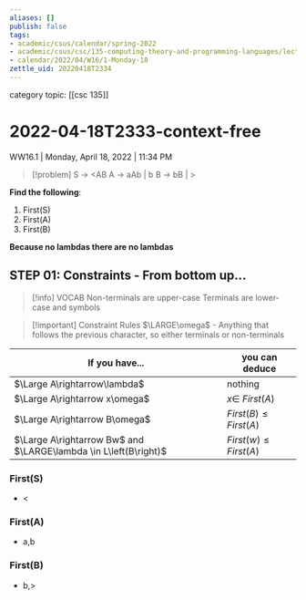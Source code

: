 ```yaml
---
aliases: []
publish: false
tags:
- academic/csus/calendar/spring-2022
- academic/csus/csc/135-computing-theory-and-programming-languages/lecture-sec-01
- calendar/2022/04/W16/1-Monday-18
zettle_uid: 20220418T2334
---
```


category topic: [[csc 135]]

# 2022-04-18T2333-context-free

WW16.1 | Monday, April 18, 2022 | 11:34 PM

> [!problem]
 > S → \<AB
 > A → aAb | b
 > B → bB | \>

**Find the following**:

1. First(S)
2. First(A)
3. First(B)

**Because no lambdas there are no lambdas**

## STEP 01: Constraints - From bottom up...

> [!info] VOCAB
> Non-terminals are upper-case
> Terminals are lower-case and symbols 

> [!important] Constraint Rules
> $\LARGE\omega$ - Anything that follows the previous character, so either terminals or non-terminals

| If you have...                                                   | you can deduce                               |
| ---------------------------------------------------------------- | -------------------------------------------- |
| $\Large A\rightarrow\lambda$                                     | nothing                                      |     |
| $\Large A\rightarrow x\omega$                                    | $x\in\:First(A)$                             |     |
| $\Large A\rightarrow B\omega$                                    | $First\left(B\right)\le First\left(A\right)$ |     |
| $\Large A\rightarrow Bw$ and $\LARGE\lambda \in L\left(B\right)$ | $First\left(w\right)\le First\left(A\right)$ |     |

### First(S)

- <

### First(A)

- a,b

### First(B)

- b,>
